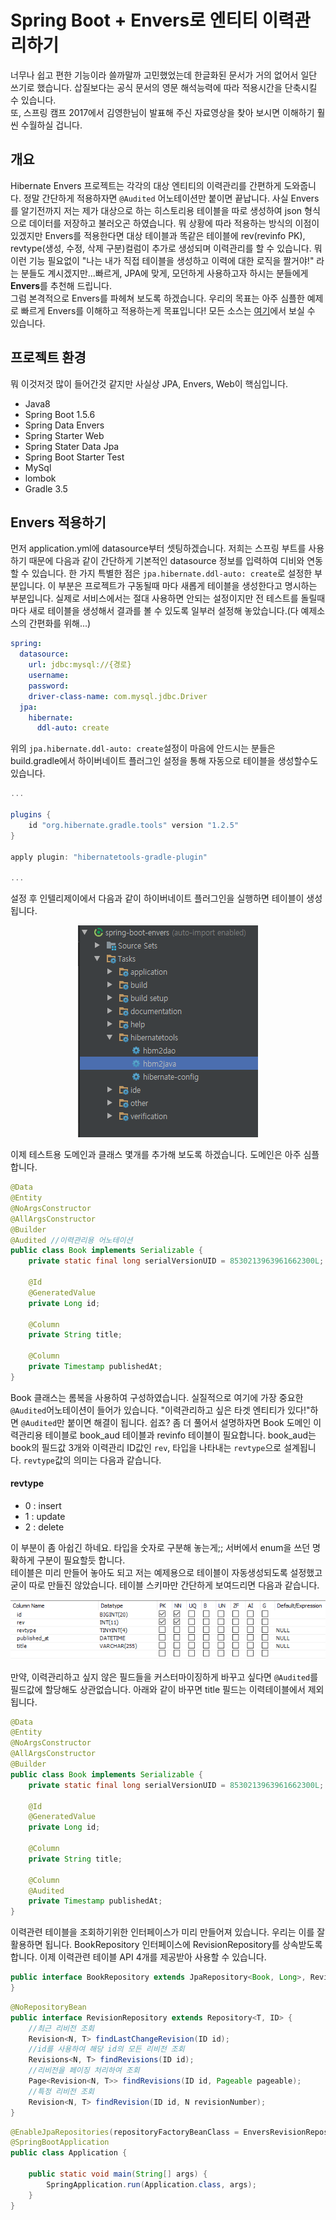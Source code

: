 # Spring Boot + Envers로 엔티티 이력관리하기
너무나 쉽고 편한 기능이라 쓸까말까 고민했었는데 한글화된 문서가 거의 없어서 일단 쓰기로 했습니다. 삽질보다는 공식 문서의 영문 해석능력에 따라 적용시간을 단축시킬 수 있습니다.  
또, 스프링 캠프 2017에서 김영한님이 발표해 주신 자료영상을 찾아 보시면 이해하기 훨씬 수월하실 겁니다. 

## 개요
Hibernate Envers 프로젝트는 각각의 대상 엔티티의 이력관리를 간편하게 도와줍니다. 정말 간단하게 적용하자면 `@Audited` 어노테이션만 붙이면 끝납니다. 사실 Envers를 알기전까지 저는 
제가 대상으로 하는 히스토리용 테이블을 따로 생성하여 json 형식으로 데이터를 저장하고 불러오곤 하였습니다. 뭐 상황에 따라 적용하는 방식의 이점이 있겠지만 Envers를 적용한다면 대상 테이블과 
똑같은 테이블에 rev(revinfo PK), revtype(생성, 수정, 삭제 구분)컬럼이 추가로 생성되며 이력관리를 할 수 있습니다. 뭐 이런 기능 필요없이 "나는 내가 직접 테이블을 생성하고 이력에 대한 로직을 짤거야!" 
라는 분들도 계시겠지만...빠르게, JPA에 맞게, 모던하게 사용하고자 하시는 분들에게 **Envers**를 추천해 드립니다. <br>
그럼 본격적으로 Envers를 파헤쳐 보도록 하겠습니다. 우리의 목표는 아주 심플한 예제로 빠르게 Envers를 이해하고 적용하는게 목표입니다! 모든 소스는 [여기](https://github.com/young891221/Spring-Boot-Envers-Example)에서 보실 수 있습니다.

## 프로젝트 환경
뭐 이것저것 많이 들어간것 같지만 사실상 JPA, Envers, Web이 핵심입니다.
- Java8
- Spring Boot 1.5.6
- Spring Data Envers
- Spring Starter Web
- Spring Stater Data Jpa
- Spring Boot Starter Test
- MySql
- lombok
- Gradle 3.5

## Envers 적용하기
먼저 application.yml에 datasource부터 셋팅하겠습니다. 저희는 스프링 부트를 사용하기 때문에 다음과 같이 간단하게 기본적인 datasource 정보를 입력하여 디비와 연동할 수 있습니다. 한 가지 특별한 점은 `jpa.hibernate.ddl-auto: create`로 설정한 부분입니다. 
이 부분은 프로젝트가 구동될때 마다 새롭게 테이블을 생성한다고 명시하는 부분입니다. 실제로 서비스에서는 절대 사용하면 안되는 설정이지만 전 테스트를 돌릴때 마다 새로 테이블을 생성해서 결과를 볼 수 있도록 일부러 설정해 놓았습니다.(다 예제소스의 간편화를 위해...)

```yaml
spring:
  datasource:
    url: jdbc:mysql://{경로}
    username: 
    password: 
    driver-class-name: com.mysql.jdbc.Driver
  jpa:
    hibernate:
      ddl-auto: create

```

위의 `jpa.hibernate.ddl-auto: create`설정이 마음에 안드시는 분들은 build.gradle에서 하이버네이트 플러그인 설정을 통해 자동으로 테이블을 생성할수도 있습니다.

```groovy
...

plugins {
	id "org.hibernate.gradle.tools" version "1.2.5"
}

apply plugin: "hibernatetools-gradle-plugin"

...
```

설정 후 인텔리제이에서 다음과 같이 하이버네이트 플러그인을 실행하면 테이블이 생성됩니다.
 
<p align="center">
<img src="/images/Hibernate/envers/1.png"/>
</p>

이제 테스트용 도메인과 클래스 몇개를 추가해 보도록 하겠습니다. 도메인은 아주 심플합니다.

```java
@Data
@Entity
@NoArgsConstructor
@AllArgsConstructor
@Builder
@Audited //이력관리용 어노테이션
public class Book implements Serializable {
    private static final long serialVersionUID = 8530213963961662300L;

    @Id
    @GeneratedValue
    private Long id;

    @Column
    private String title;

    @Column
    private Timestamp publishedAt;
}
```

Book 클래스는 롬복을 사용하여 구성하였습니다. 실질적으로 여기에 가장 중요한 `@Audited`어노테이션이 들어가 있습니다. "이력관리하고 싶은 타겟 엔티티가 있다!"하면 `@Audited`만 붙이면 해결이 됩니다. 쉽죠? 
좀 더 풀어서 설명하자면 Book 도메인 이력관리용 테이블로 book_aud 테이블과 revinfo 테이블이 필요합니다. book_aud는 book의 필드값 3개와 이력관리 ID값인 `rev`, 타입을 나타내는 `revtype`으로 설계됩니다. `revtype`값의 의미는 다음과 같습니다.
#### revtype
- 0 : insert
- 1 : update
- 2 : delete

이 부분이 좀 아쉽긴 하네요. 타입을 숫자로 구분해 놓는게;; 서버에서 enum을 쓰던 명확하게 구분이 필요할듯 합니다.<br> 
테이블은 미리 만들어 놓아도 되고 저는 예제용으로 테이블이 자동생성되도록 설정했고 굳이 따로 만들진 않았습니다. 테이블 스키마만 간단하게 보여드리면 다음과 같습니다.

<p align="center">
<img src="/images/Hibernate/envers/2.png"/>
</p>

만약, 이력관리하고 싶지 않은 필드들을 커스터마이징하게 바꾸고 싶다면 `@Audited`를 필드값에 할당해도 상관없습니다. 아래와 같이 바꾸면 title 필드는 이력테이블에서 제외됩니다. 

```java
@Data
@Entity
@NoArgsConstructor
@AllArgsConstructor
@Builder
public class Book implements Serializable {
    private static final long serialVersionUID = 8530213963961662300L;

    @Id
    @GeneratedValue
    private Long id;

    @Column
    private String title;

    @Column
    @Audited
    private Timestamp publishedAt;
}
```


이력관련 테이블을 조회하기위한 인터페이스가 미리 만들어져 있습니다. 우리는 이를 잘 활용하면 됩니다. BookRepository 인터페이스에 RevisionRepository를 상속받도록 합니다. 
이제 이력관련 테이블 API 4개를 제공받아 사용할 수 있습니다.

```java
public interface BookRepository extends JpaRepository<Book, Long>, RevisionRepository<Book, Long, Integer> {
}
```

```java
@NoRepositoryBean
public interface RevisionRepository extends Repository<T, ID> {
	//최근 리비전 조회
	Revision<N, T> findLastChangeRevision(ID id);
	//id를 사용하여 해당 id의 모든 리비전 조회
	Revisions<N, T> findRevisions(ID id);
	//리비전을 페이징 처리하여 조회
	Page<Revision<N, T>> findRevisions(ID id, Pageable pageable);
	//특정 리비전 조회
	Revision<N, T> findRevision(ID id, N revisionNumber);
}
```

```java
@EnableJpaRepositories(repositoryFactoryBeanClass = EnversRevisionRepositoryFactoryBean.class)
@SpringBootApplication
public class Application {

	public static void main(String[] args) {
		SpringApplication.run(Application.class, args);
	}
}
```
